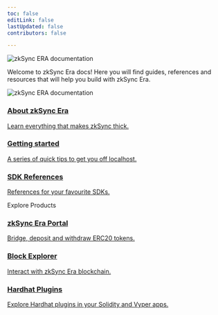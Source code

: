 ```yaml
---
toc: false
editLink: false
lastUpdated: false
contributors: false

---
```


<div>
   <div >
      <div class="landing">
         <div>
         <div class="hero-img">
            <img  src="/logo.svg" 
                  alt="zkSync ERA documentation"
            >
         </div>
         <p class="intro-text">Welcome to zkSync Era docs! Here you will find guides, references and resources that will help you build with zkSync Era.</p>
         </div>
         <div class="col">
         <div class="about-img">
            <img  
               src="/images/code-light.png" 
               alt="zkSync ERA documentation"
            >
         </div>
         </div>
      </div>
   </div>
</div>
<section>
  <div class="card-container">
    <a href="./dev/fundamentals/zkSync.html" class="card">
      <div class="content">
        <h3>About zkSync Era</h3>
        <p>Learn everything that makes zkSync thick. </p>
      </div>
    </a>
    <a href="./dev/building-on-zksync/hello-world.html" class="card">
      <div class="content">
        <h3>Getting started</h3>
        <p>A series of quick tips to get you off localhost.</p>
      </div>
    </a>
    <a href="./api" class="card">
      <div class="content">
        <h3>SDK References</h3>
        <p>References for your favourite SDKs.</p>
      </div>
    </a>
  </div>
</section>
<div class="explore-product-heading">
   <span class="title-section"> Explore Products</span>
</div>
<section>
  <div class="card-container">
   <a href="https://portal.zksync.io/bridge" class="card">
      <div class="content">
        <h3>zkSync Era Portal</h3>
        <p>Bridge, deposit and withdraw ERC20 tokens.</p>
      </div>
   </a>
   <a href="./api/tools/block-explorer" class="card">
      <div class="content">
        <h3>Block Explorer</h3>
        <p>Interact with zkSync Era blockchain. </p>
      </div>
   </a>
   <a href="./api/hardhat" class="card">
         <div class="content">
            <h3>Hardhat Plugins</h3>
            <p>Explore Hardhat plugins in your Solidity and Vyper apps. </p>
         </div>
      </a>
  </div>
</section>